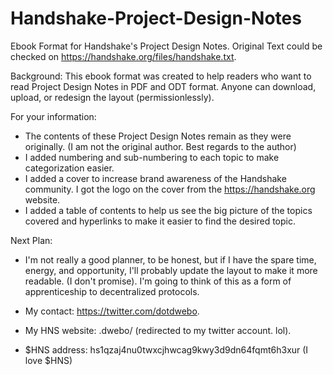 # Handshake-Project-Design-Notes
Ebook Format for Handshake's Project Design Notes.
Original Text could be checked on https://handshake.org/files/handshake.txt.

Background:
This ebook format was created to help readers who want to read Project Design Notes in PDF and ODT format. 
Anyone can download, upload, or redesign the layout (permissionlessly).

For your information:
- The contents of these Project Design Notes remain as they were originally. (I am not the original author. Best regards to the author)
- I added numbering and sub-numbering to each topic to make categorization easier.
- I added a cover to increase brand awareness of the Handshake community. I got the logo on the cover from the https://handshake.org website.
- I added a table of contents to help us see the big picture of the topics covered and hyperlinks to make it easier to find the desired topic.

Next Plan:
- I'm not really a good planner, to be honest, but if I have the spare time, energy, and opportunity, I'll probably update the layout to make it more readable. (I don't promise). I'm going to think of this as a form of apprenticeship to decentralized protocols.

- My contact: https://twitter.com/dotdwebo.
- My HNS website: .dwebo/ (redirected to my twitter account. lol).
- $HNS address: hs1qzaj4nu0twxcjhwcag9kwy3d9dn64fqmt6h3xur (I love $HNS)



